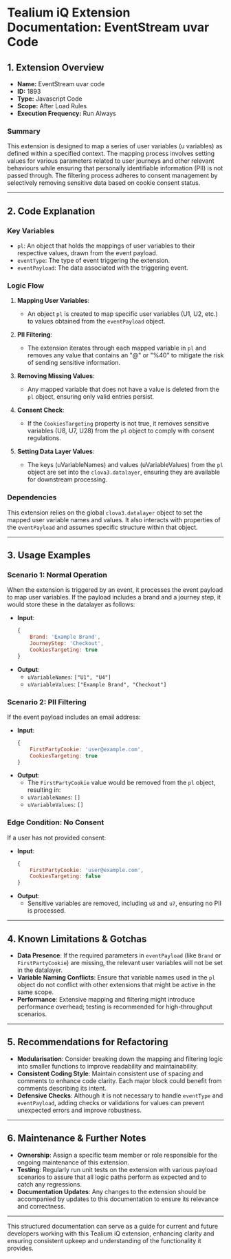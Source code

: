 # Tealium iQ Extension Documentation: EventStream uvar Code

## 1. Extension Overview
- **Name:** EventStream uvar code
- **ID:** 1893
- **Type:** Javascript Code
- **Scope:** After Load Rules
- **Execution Frequency:** Run Always

### Summary
This extension is designed to map a series of user variables (u variables) as defined within a specified context. The mapping process involves setting values for various parameters related to user journeys and other relevant behaviours while ensuring that personally identifiable information (PII) is not passed through. The filtering process adheres to consent management by selectively removing sensitive data based on cookie consent status.

---

## 2. Code Explanation

### Key Variables
- `pl`: An object that holds the mappings of user variables to their respective values, drawn from the event payload.
- `eventType`: The type of event triggering the extension.
- `eventPayload`: The data associated with the triggering event.

### Logic Flow
1. **Mapping User Variables**: 
   - An object `pl` is created to map specific user variables (U1, U2, etc.) to values obtained from the `eventPayload` object.
   
2. **PII Filtering**: 
   - The extension iterates through each mapped variable in `pl` and removes any value that contains an "@" or "%40" to mitigate the risk of sending sensitive information.
  
3. **Removing Missing Values**: 
   - Any mapped variable that does not have a value is deleted from the `pl` object, ensuring only valid entries persist.
  
4. **Consent Check**: 
   - If the `CookiesTargeting` property is not true, it removes sensitive variables (U8, U7, U28) from the `pl` object to comply with consent regulations.
  
5. **Setting Data Layer Values**: 
   - The keys (uVariableNames) and values (uVariableValues) from the `pl` object are set into the `clova3.datalayer`, ensuring they are available for downstream processing.

### Dependencies
This extension relies on the global `clova3.datalayer` object to set the mapped user variable names and values. It also interacts with properties of the `eventPayload` and assumes specific structure within that object.

---

## 3. Usage Examples

### Scenario 1: Normal Operation
When the extension is triggered by an event, it processes the event payload to map user variables. If the payload includes a brand and a journey step, it would store these in the datalayer as follows:
- **Input**: 
    ```javascript
    {
        Brand: 'Example Brand',
        JourneyStep: 'Checkout',
        CookiesTargeting: true
    }
    ```
- **Output**: 
    - `uVariableNames`: `["U1", "U4"]`
    - `uVariableValues`: `["Example Brand", "Checkout"]`

### Scenario 2: PII Filtering
If the event payload includes an email address:
- **Input**: 
    ```javascript
    {
        FirstPartyCookie: 'user@example.com',
        CookiesTargeting: true
    }
    ```
- **Output**: 
    - The `FirstPartyCookie` value would be removed from the `pl` object, resulting in:
    - `uVariableNames`: `[]`
    - `uVariableValues`: `[]`

### Edge Condition: No Consent
If a user has not provided consent:
- **Input**: 
    ```javascript
    {
        FirstPartyCookie: 'user@example.com',
        CookiesTargeting: false
    }
    ```
- **Output**: 
    - Sensitive variables are removed, including `u8` and `u7`, ensuring no PII is processed.

---

## 4. Known Limitations & Gotchas
- **Data Presence**: If the required parameters in `eventPayload` (like `Brand` or `FirstPartyCookie`) are missing, the relevant user variables will not be set in the datalayer.
- **Variable Naming Conflicts**: Ensure that variable names used in the `pl` object do not conflict with other extensions that might be active in the same scope.
- **Performance**: Extensive mapping and filtering might introduce performance overhead; testing is recommended for high-throughput scenarios.
  
---

## 5. Recommendations for Refactoring
- **Modularisation**: Consider breaking down the mapping and filtering logic into smaller functions to improve readability and maintainability.
- **Consistent Coding Style**: Maintain consistent use of spacing and comments to enhance code clarity. Each major block could benefit from comments describing its intent.
- **Defensive Checks**: Although it is not necessary to handle `eventType` and `eventPayload`, adding checks or validations for values can prevent unexpected errors and improve robustness.

---

## 6. Maintenance & Further Notes
- **Ownership**: Assign a specific team member or role responsible for the ongoing maintenance of this extension.
- **Testing**: Regularly run unit tests on the extension with various payload scenarios to assure that all logic paths perform as expected and to catch any regressions.
- **Documentation Updates**: Any changes to the extension should be accompanied by updates to this documentation to ensure its relevance and correctness.

--- 

This structured documentation can serve as a guide for current and future developers working with this Tealium iQ extension, enhancing clarity and ensuring consistent upkeep and understanding of the functionality it provides.